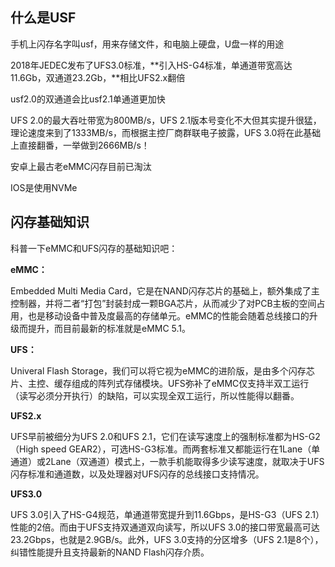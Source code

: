 ## 什么是USF

手机上闪存名字叫usf，用来存储文件，和电脑上硬盘，U盘一样的用途

2018年JEDEC发布了UFS3.0标准，**引入HS-G4标准，单通道带宽高达11.6Gb，双通道23.2Gb，**相比UFS2.x翻倍

usf2.0的双通道会比usf2.1单通道更加快

UFS 2.0的最大吞吐带宽为800MB/s，UFS 2.1版本号变化不大但其实提升很猛，理论速度来到了1333MB/s，而根据主控厂商群联电子披露，UFS 3.0将在此基础上直接翻番，一举做到2666MB/s！

安卓上最古老eMMC闪存目前已淘汰

IOS是使用NVMe


## 闪存基础知识

科普一下eMMC和UFS闪存的基础知识吧：

**eMMC：**

Embedded Multi Media Card，它是在NAND闪存芯片的基础上，额外集成了主控制器，并将二者“打包”封装封成一颗BGA芯片，从而减少了对PCB主板的空间占用，也是移动设备中普及度最高的存储单元。eMMC的性能会随着总线接口的升级而提升，而目前最新的标准就是eMMC 5.1。

**UFS：**

Univeral Flash Storage，我们可以将它视为eMMC的进阶版，是由多个闪存芯片、主控、缓存组成的阵列式存储模块。UFS弥补了eMMC仅支持半双工运行（读写必须分开执行）的缺陷，可以实现全双工运行，所以性能得以翻番。

**UFS2.x**

UFS早前被细分为UFS 2.0和UFS 2.1，它们在读写速度上的强制标准都为HS-G2（High speed GEAR2），可选HS-G3标准。而两套标准又都能运行在1Lane（单通道）或2Lane（双通道）模式上，一款手机能取得多少读写速度，就取决于UFS闪存标准和通道数，以及处理器对UFS闪存的总线接口支持情况。

**UFS3.0**

UFS 3.0引入了HS-G4规范，单通道带宽提升到11.6Gbps，是HS-G3（UFS 2.1）性能的2倍。而由于UFS支持双通道双向读写，所以UFS 3.0的接口带宽最高可达23.2Gbps，也就是2.9GB/s。此外，UFS 3.0支持的分区增多（UFS 2.1是8个），纠错性能提升且支持最新的NAND Flash闪存介质。